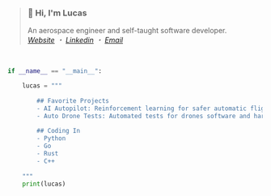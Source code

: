 
> ### **👋 Hi, I'm Lucas**<br>
> An aerospace engineer and self-taught software developer.<br>
> *[Website][website-url] ・ [Linkedin][linkedin-url] ・ [Email][mail-url]*
<br>


```python
if __name__ == "__main__":

    lucas = """
        
        ## Favorite Projects
        - AI Autopilot: Reinforcement learning for safer automatic flight control
        - Auto Drone Tests: Automated tests for drones software and hardware
        
        ## Coding In
        - Python
        - Go
        - Rust
        - C++
        
    """
    print(lucas)
```
[linkedin-badge]: https://img.shields.io/badge/-LinkedIn-2C2C2C?style=for-the-badge&logo=Linkedin&logoColor=white
[linkedin-url]: https://www.linkedin.com/in/iamlucasvieira/
[website-badge]: https://img.shields.io/badge/-Website-2C2C2C?style=for-the-badge&logo=Google-Chrome&logoColor=white
[website-url]: https://lucasvieira.nl
[mail-badge]: https://img.shields.io/badge/-Email-2C2C2C?style=for-the-badge&logo=Gmail&logoColor=white
[mail-url]: mailto:lucas6eng@gmail.com

